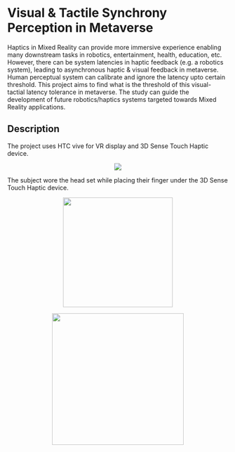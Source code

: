 
# Visual & Tactile Synchrony Perception in Metaverse

Haptics in Mixed Reality can provide more immersive experience enabling many downstream tasks in robotics, entertainment, health, education, etc. 
However, there can be system latencies in haptic feedback (e.g. a robotics system), leading to asynchronous haptic & visual feedback in metaverse. Human perceptual system can calibrate and ignore the latency upto certain threshold. 
This project aims to find what is the threshold of this visual-tactial latency tolerance in metaverse. The study can guide the development of future robotics/haptics systems targeted towards Mixed Reality applications. 


## Description
The project uses HTC vive for VR display and 3D Sense Touch Haptic device. 

<p align="center">
<img src="https://github.com/user-attachments/assets/bd885606-5672-478f-93c1-3620f0c61a3b" />
</p>


The subject wore the head set while placing their finger under the 3D Sense Touch Haptic device.

<p align="center">
<img src="https://github.com/user-attachments/assets/335aac82-d378-4664-a639-5e9521f26820" width="250*3" height="250" />
</p>

<p align="center">
<img src="https://github.com/user-attachments/assets/3d10b672-4f2e-4b63-8782-8f6cced03b5e" width="300*3" height="300" />
</p>






